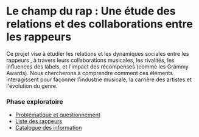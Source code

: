 # Le champ du rap : Une étude des relations et des collaborations entre les rappeurs

Ce projet vise à étudier les relations et les dynamiques sociales entre les rappeurs , à travers leurs collaborations musicales, les rivalités, les influences des labels, et l'impact des récompenses (comme les Grammy Awards). Nous chercherons à comprendre comment ces éléments interagissent pour façonner l'industrie musicale, la carrière des artistes et l'évolution du genre.



### Phase exploratoire

* [Problématique et questionnement](Problematique-Questionnement.md)
* [Liste des rappeurs ](Listes-des-rappeurs.md)
* [Catalogue des information](Catalogue-des-information.md)

